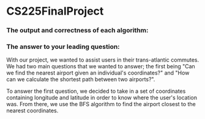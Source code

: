 # CS225FinalProject

### The output and correctness of each algorithm:


### The answer to your leading question:

With our project, we wanted to assist users in their trans-atlantic commutes. We had two main questions that we wanted to answer; the first being "Can we find the nearest airport given an individual's coordinates?" and "How can we calculate the shortest path between two airports?". 

To answer the first question, we decided to take in a set of coordinates containing longitude and latitude in order to know where the user's location was. From there, we use the BFS algorithm to find the airport closest to the nearest coordinates. 
